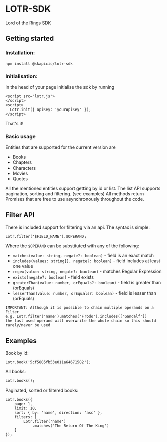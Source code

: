 # LOTR-SDK
Lord of the Rings SDK

## Getting started

### Installation:
`npm install @skapicic/lotr-sdk`

### Initialisation:
In the head of your page initialise the sdk by running

```
<script src="lotr.js">
</script>
<script>
  Lotr.init({ apiKey: 'yourApiKey' });
</script>
```

That's it!

### Basic usage

Entities that are supported for the current version are

* Books
* Chapters
* Characters
* Movies
* Quotes

All the mentioned entities support getting by id or list.
The list API supports pagination, sorting and filtering. (see <a name="examples">examples</a>)
All methods return Promises that are free to use asynchronously throughout the code.

## Filter API

There is included support for filtering via an api.
The syntax is simple:
```
Lotr.filter('$FIELD_NAME').$OPERAND;
```
Where the `$OPERAND` can be substituted with any of the following:

* `matches(value: string, negate?: boolean)` - field is an exact match
* `includes(values: string[], negate?: boolean)` - field includes at least one value
* `regex(value: string, negate?: boolean)` - matches Regular Expression
* `exists(negate?: boolean)` - field exists
* `greaterThan(value: number, orEquals?: boolean)` - field is greater than (orEquals)
* `lesserThan(value: number, orEquals?: boolean)` - field is lesser than (orEquals)

```
IMPORTANT: Although it is possible to chain multiple operands on a Filter
e.g. Lotr.filter('name').matches('Frodo').includes(['Gandalf'])
the last used operand will overwrite the whole chain so this should rarely/never be used
```

## Examples
Book by id:
```
Lotr.book('5cf5805fb53e011a64671582');
```
All books:
```
Lotr.books();
```
Paginated, sorted or filtered books:
```
Lotr.books({
    page: 1,
    limit: 10, 
    sort: { by: 'name', direction: 'asc' },
    filters: [
        Lotr.filter('name')
            .matches('The Return Of The King')
    ]
});
```



